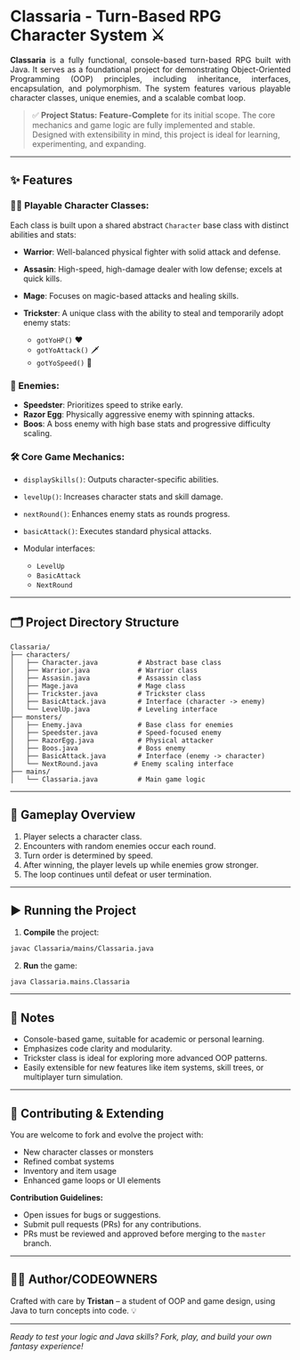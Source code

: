 # Classaria - Turn-Based RPG Character System ⚔️

<p align="justify">
<strong>Classaria</strong> is a fully functional, console-based turn-based RPG built with Java. It serves as a foundational project for demonstrating Object-Oriented Programming (OOP) principles, including inheritance, interfaces, encapsulation, and polymorphism. The system features various playable character classes, unique enemies, and a scalable combat loop.
</p>

> ✅ **Project Status:**
> **Feature-Complete** for its initial scope. The core mechanics and game logic are fully implemented and stable. Designed with extensibility in mind, this project is ideal for learning, experimenting, and expanding.

---

## ✨ Features

### 🧙‍♂️ Playable Character Classes:

Each class is built upon a shared abstract `Character` base class with distinct abilities and stats:

* **Warrior**: Well-balanced physical fighter with solid attack and defense.
* **Assasin**: High-speed, high-damage dealer with low defense; excels at quick kills.
* **Mage**: Focuses on magic-based attacks and healing skills.
* **Trickster**: A unique class with the ability to steal and temporarily adopt enemy stats:

  * `gotYoHP()` ❤️
  * `gotYoAttack()` 🗡️
  * `gotYoSpeed()` 💨

### 👾 Enemies:

* **Speedster**: Prioritizes speed to strike early.
* **Razor Egg**: Physically aggressive enemy with spinning attacks.
* **Boos**: A boss enemy with high base stats and progressive difficulty scaling.

### 🛠️ Core Game Mechanics:

* `displaySkills()`: Outputs character-specific abilities.
* `levelUp()`: Increases character stats and skill damage.
* `nextRound()`: Enhances enemy stats as rounds progress.
* `basicAttack()`: Executes standard physical attacks.
* Modular interfaces:

  * `LevelUp`
  * `BasicAttack`
  * `NextRound`

---

## 🗂️ Project Directory Structure

```
Classaria/
├── characters/
│   ├── Character.java          # Abstract base class
│   ├── Warrior.java            # Warrior class
│   ├── Assasin.java            # Assassin class
│   ├── Mage.java               # Mage class
│   ├── Trickster.java          # Trickster class
│   ├── BasicAttack.java        # Interface (character -> enemy)
│   └── LevelUp.java            # Leveling interface
├── monsters/
│   ├── Enemy.java              # Base class for enemies
│   ├── Speedster.java          # Speed-focused enemy
│   ├── RazorEgg.java           # Physical attacker
│   ├── Boos.java               # Boss enemy
│   ├── BasicAttack.java        # Interface (enemy -> character)
│   └── NextRound.java         # Enemy scaling interface
├── mains/
│   └── Classaria.java          # Main game logic
```

---

## 🧪 Gameplay Overview

1. Player selects a character class.
2. Encounters with random enemies occur each round.
3. Turn order is determined by speed.
4. After winning, the player levels up while enemies grow stronger.
5. The loop continues until defeat or user termination.

---

## ▶️ Running the Project

1. **Compile** the project:

```bash
javac Classaria/mains/Classaria.java
```

2. **Run** the game:

```bash
java Classaria.mains.Classaria
```

---

## 📌 Notes

* Console-based game, suitable for academic or personal learning.
* Emphasizes code clarity and modularity.
* Trickster class is ideal for exploring more advanced OOP patterns.
* Easily extensible for new features like item systems, skill trees, or multiplayer turn simulation.

---

## 🌱 Contributing & Extending

You are welcome to fork and evolve the project with:

* New character classes or monsters
* Refined combat systems
* Inventory and item usage
* Enhanced game loops or UI elements

**Contribution Guidelines:**

* Open issues for bugs or suggestions.
* Submit pull requests (PRs) for any contributions.
* PRs must be reviewed and approved before merging to the `master` branch.

---

## 👨‍💻 Author/CODEOWNERS

Crafted with care by **Tristan** – a student of OOP and game design, using Java to turn concepts into code. 💡

---

*Ready to test your logic and Java skills? Fork, play, and build your own fantasy experience!*

